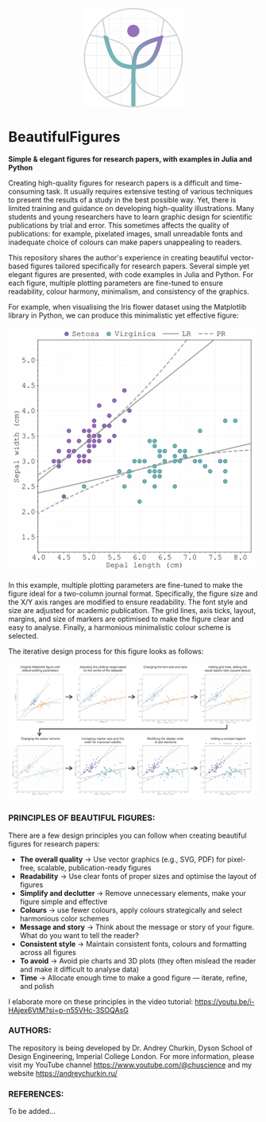 <p align="center">
  <img src="beautiful_figures_logo_v1.svg" alt="Beautiful Figures Logo" height="200">
</p>

# BeautifulFigures
**Simple &amp; elegant figures for research papers, with examples in Julia and Python**

Creating high-quality figures for research papers is a difficult and time-consuming task. It usually requires extensive testing of various techniques to present the results of a study in the best possible way. Yet, there is limited training and guidance on developing high-quality illustrations. Many students and young researchers have to learn graphic design for scientific publications by trial and error. This sometimes affects the quality of publications: for example, pixelated images, small unreadable fonts and inadequate choice of colours can make papers unappealing to readers.

This repository shares the author's experience in creating beautiful vector-based figures tailored specifically for research papers. Several simple yet elegant figures are presented, with code examples in Julia and Python. For each figure, multiple plotting parameters are fine-tuned to ensure readability, colour harmony, minimalism, and consistency of the graphics.

For example, when visualising the Iris flower dataset using the Matplotlib library in Python, we can produce this minimalistic yet effective figure:
<p align="center">
  <img src="beautiful_figure_example_python_for_readme.png" alt="Beautiful Figure Example" width="600">
</p>
In this example, multiple plotting parameters are fine-tuned to make the figure ideal for a two-column journal format. Specifically, the figure size and the X/Y axis ranges are modified to ensure readability. The font style and size are adjusted for academic publication. The grid lines, axis ticks, layout, margins, and size of markers are optimised to make the figure clear and easy to analyse. Finally, a harmonious minimalistic colour scheme is selected. 

The iterative design process for this figure looks as follows:
<p align="center">
  <img src="visualisation_steps_python.png" alt="Visualisation Steps.png" width="1000">
</p>

### PRINCIPLES OF BEAUTIFUL FIGURES:
There are a few design principles you can follow when creating beautiful figures for research papers:
- **The overall quality** → Use vector graphics (e.g., SVG, PDF) for pixel-free, scalable, publication-ready figures  
- **Readability** → Use clear fonts of proper sizes and optimise the layout of figures
- **Simplify and declutter** → Remove unnecessary elements, make your figure simple and effective
- **Colours** → use fewer colours, apply colours strategically and select harmonious color schemes
- **Message and story** → Think about the message or story of your figure. What do you want to tell the reader? 
- **Consistent style** → Maintain consistent fonts, colours and formatting across all figures  
- **To avoid** → Avoid pie charts and 3D plots (they often mislead the reader and make it difficult to analyse data)
- **Time** → Allocate enough time to make a good figure — iterate, refine, and polish
  
I elaborate more on these principles in the video tutorial: https://youtu.be/i-HAjex6VtM?si=p-n55VHc-3SOQAsG

### AUTHORS:
The repository is being developed by Dr. Andrey Churkin, Dyson School of Design Engineering, Imperial College London.
For more information, please visit my YouTube channel https://www.youtube.com/@chuscience and my website https://andreychurkin.ru/

### REFERENCES:
To be added...
